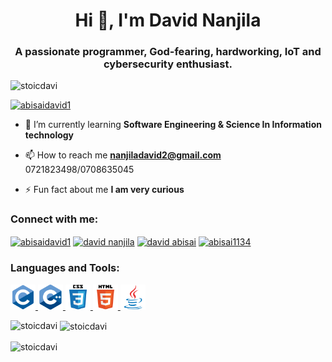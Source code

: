 <h1 align="center">Hi 👋, I'm David Nanjila</h1>
<h3 align="center">A passionate programmer, God-fearing, hardworking, IoT and cybersecurity enthusiast.</h3>
<p align="left"> <img src="https://komarev.com/ghpvc/?username=stoicdavi&label=Profile%20views&color=0e75b6&style=flat" alt="stoicdavi" /> </p>
<p align="left"> <a href="https://twitter.com/abisaidavid1" target="blank"><img src="https://img.shields.io/twitter/follow/abisaidavid1?logo=twitter&style=for-the-badge" alt="abisaidavid1" /></a> </p>

- 🌱 I’m currently learning **Software Engineering & Science In Information technology**

- 📫 How to reach me **nanjiladavid2@gmail.com** 0721823498/0708635045

- ⚡ Fun fact about me **I am very curious**

<h3 align="left">Connect with me:</h3>
<p align="left">
<a href="https://twitter.com/abisaidavid1" target="blank"><img align="center" src="https://raw.githubusercontent.com/rahuldkjain/github-profile-readme-generator/master/src/images/icons/Social/twitter.svg" alt="abisaidavid1" height="30" width="40" /></a>
<a href="https://linkedin.com/in/david nanjila" target="blank"><img align="center" src="https://raw.githubusercontent.com/rahuldkjain/github-profile-readme-generator/master/src/images/icons/Social/linked-in-alt.svg" alt="david nanjila" height="30" width="40" /></a>
<a href="https://fb.com/david abisai" target="blank"><img align="center" src="https://raw.githubusercontent.com/rahuldkjain/github-profile-readme-generator/master/src/images/icons/Social/facebook.svg" alt="david abisai" height="30" width="40" /></a>
<a href="https://instagram.com/abisai1134" target="blank"><img align="center" src="https://raw.githubusercontent.com/rahuldkjain/github-profile-readme-generator/master/src/images/icons/Social/instagram.svg" alt="abisai1134" height="30" width="40" /></a>
</p>

<h3 align="left">Languages and Tools:</h3>

<p align="left"> <a href="https://www.cprogramming.com/" target="_blank" rel="noreferrer"> <img src="https://raw.githubusercontent.com/devicons/devicon/master/icons/c/c-original.svg" alt="c" width="40" height="40"/> </a> <a href="https://www.w3schools.com/cpp/" target="_blank" rel="noreferrer"> <img src="https://raw.githubusercontent.com/devicons/devicon/master/icons/cplusplus/cplusplus-original.svg" alt="cplusplus" width="40" height="40"/> </a> <a href="https://www.w3schools.com/css/" target="_blank" rel="noreferrer"> <img src="https://raw.githubusercontent.com/devicons/devicon/master/icons/css3/css3-original-wordmark.svg" alt="css3" width="40" height="40"/> </a> <a href="https://www.w3.org/html/" target="_blank" rel="noreferrer"> <img src="https://raw.githubusercontent.com/devicons/devicon/master/icons/html5/html5-original-wordmark.svg" alt="html5" width="40" height="40"/> </a> <a href="https://www.java.com" target="_blank" rel="noreferrer"> <img src="https://raw.githubusercontent.com/devicons/devicon/master/icons/java/java-original.svg" alt="java" width="40" height="40"/> </a> </p>

<p><img align="left" src="https://github-readme-stats.vercel.app/api/top-langs?username=stoicdavi&show_icons=true&locale=en&layout=compact" alt="stoicdavi" /></p>

<p>&nbsp;<img align="center" src="https://github-readme-stats.vercel.app/api?username=stoicdavi&show_icons=true&locale=en" alt="stoicdavi" /></p>

<p><img align="center" src="https://github-readme-streak-stats.herokuapp.com/?user=stoicdavi&" alt="stoicdavi" /></p>


